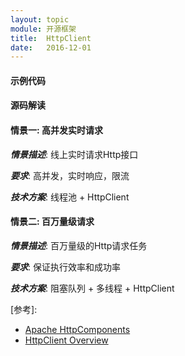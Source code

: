 ```yaml
---
layout: topic
module: 开源框架
title:  HttpClient
date:   2016-12-01
---
```


#### 示例代码

#### 源码解读

#### 情景一: 高并发实时请求

***情景描述***: 线上实时请求Http接口

***要求***: 高并发，实时响应，限流

***技术方案***: 线程池 + HttpClient

#### 情景二: 百万量级请求

***情景描述***: 百万量级的Http请求任务

***要求***: 保证执行效率和成功率

***技术方案***: 阻塞队列 + 多线程 + HttpClient

\[参考\]:

* [Apache HttpComponents](http://hc.apache.org/)
* [HttpClient Overview](http://hc.apache.org/httpcomponents-client-4.5.x/index.html)
